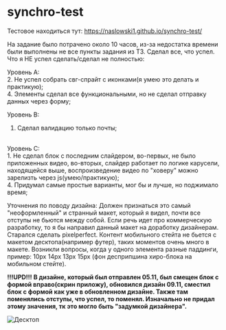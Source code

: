 # synchro-test
Тестовое находиться тут:
https://naslowski1.github.io/synchro-test/

На задание было потрачено около 10 часов, из-за недостатка времени были выполнены не все пункты задания из ТЗ. Сделал все, что успел. 
Что я НЕ успел сделать/сделал не полностью:

Уровень А:
<br>
2. Не успел собрать свг-спрайт с иконками(я умею это делать и практикую); 
<br>
4. Элементы сделал все функциональными, но не сделал отправку данных через форму;

Уровень В: 
<br>
1. Сделал валидацию только почты;
<br>
Уровень С:
<br>
1. Не сделал блок с последним слайдером, во-первых, не было приложенных видео, во-вторых, слайдер работает по логике карусели, находящейся выше, воспроизведение видео по "ховеру" можно зарелизть через js(умею/практикую);
<br>
4. Придумал самые простые варианты, мог бы и лучше, но поджимало время;

Уточнения по поводу дизайна:
Должен признаться это самый "неоформленный" и странный макет, который я видел, почти все отступы не бьются между собой. Если речь идет про коммерческую разработку, то я бы направил данный макет на доработку дизайнерам. Старался сделать pixelperfect. Контент мобильного стейта не бьется с макетом десктопа(например футер), таких моментов очень много в макете. Возникли вопросы, когда у одного элемента разные паддинги, пример: 10px 14px 13px 15px (фон десприпшина хиро-блока на мобильном стейте).

<b>!!!UPD!!!
В дизайне, который был отправлен 05.11, был смещен блок с формой вправо(скрин приложу), обновился дизайн 09.11, сместил блок с формой как уже в обновленном дизайне. Также там поменялись отступы, что успел, то поменял. Изначально не придал этому значения, тк это могло быть "задумкой дизайнера".</b>

![Десктоп](https://github.com/naslowski1/synchro-test/assets/52377394/c9eb1bb9-774c-4090-b768-8b832aad048b)
